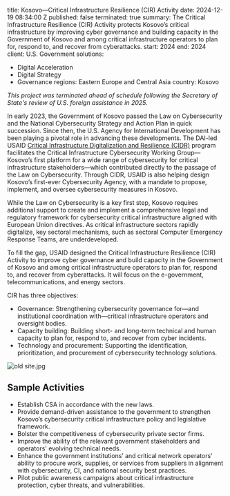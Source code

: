 
title: Kosovo—Critical Infrastructure Resilience (CIR) Activity
date: 2024-12-19 08:34:00 Z
published: false
terminated: true
summary: The Critical Infrastructure Resilience (CIR) Activity protects Kosovo’s critical
  infrastructure by improving cyber governance and building capacity in the Government
  of Kosovo and among critical infrastructure operators to plan for, respond to, and
  recover from cyberattacks.
start: 2024
end: 2024
client: U.S. Government
solutions:
- Digital Acceleration
- Digital Strategy
- Governance
regions: Eastern Europe and Central Asia
country: Kosovo

<aside><em>This project was terminated ahead of schedule following the Secretary of State's review of U.S. foreign assistance in 2025.</em></aside>

In early 2023, the Government of Kosovo passed the Law on Cybersecurity and the National Cybersecurity Strategy and Action Plan in quick succession. Since then, the U.S. Agency for International Development has been playing a pivotal role in advancing these developments. The DAI-led USAID [Critical Infrastructure Digitalization and Resilience (CIDR)](https://www.dai.com/our-work/projects/regional-critical-infrastructure-digitalization-and-resilience-cidr) program facilitates the Critical Infrastructure Cybersecurity Working Group—Kosovo’s first platform for a wide range of cybersecurity for critical infrastructure stakeholders—which contributed directly to the passage of the Law on Cybersecurity. Through CIDR, USAID is also helping design Kosovo’s first-ever Cybersecurity Agency, with a mandate to propose, implement, and oversee cybersecurity measures in Kosovo.

While the Law on Cybersecurity is a key first step, Kosovo requires additional support to create and implement a comprehensive legal and regulatory framework for cybersecurity critical infrastructure aligned with European Union directives. As critical infrastructure sectors rapidly digitalize, key sectoral mechanisms, such as sectoral Computer Emergency Response Teams, are underdeveloped.

To fill the gap, USAID designed the Critical Infrastructure Resilience (CIR) Activity to improve cyber governance and build capacity in the Government of Kosovo and among critical infrastructure operators to plan for, respond to, and recover from cyberattacks. It will focus on the e-government, telecommunications, and energy sectors.

CIR has three objectives:

* Governance: Strengthening cybersecurity governance for—and institutional coordination with—critical infrastructure operators and oversight bodies.
* Capacity building: Building short- and long-term technical and human capacity to plan for, respond to, and recover from cyber incidents.
* Technology and procurement: Supporting the identification, prioritization, and procurement of cybersecurity technology solutions.

![old site.jpg](/uploads/old%20site.jpg)

## Sample Activities

* Establish CSA in accordance with the new laws.
* Provide demand-driven assistance to the government to strengthen Kosovo’s cybersecurity critical infrastructure policy and legislative framework.
* Bolster the competitiveness of cybersecurity private sector firms.
* Improve the ability of the relevant government stakeholders and operators' evolving technical needs.
* Enhance the government institutions’ and critical network operators’ ability to procure work, supplies, or services from suppliers in alignment with cybersecurity, CI, and national security best practices.
* Pilot public awareness campaigns about critical infrastructure protection, cyber threats, and vulnerabilities.
